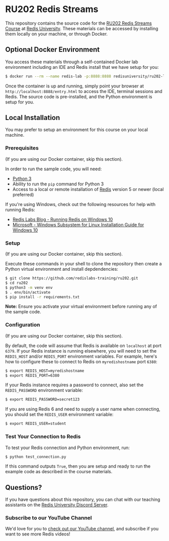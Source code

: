 # RU202 Redis Streams

This repository contains the source code for the [RU202 Redis Streams Course](https://university.redislabs.com/courses/ru202/) at [Redis University](https://university.redislabs.com/).  These materials can be accessed by installing them locally on your machine, or through Docker.

## Optional Docker Environment

You access these materials through a self-contained Docker lab environment including an IDE and Redis install that we have setup for you:

```bash
$ docker run --rm --name redis-lab -p:8888:8888 redisuniversity/ru202-lab
```

Once the container is up and running, simply point your browser at `http://localhost:8888/entry.html` to access the IDE, terminal sessions and Redis.  The source code is pre-installed, and the Python environment is setup for you.

## Local Installation

You may prefer to setup an environment for this course on your local machine.

### Prerequisites

(If you are using our Docker container, skip this section).

In order to run the sample code, you will need:

* [Python 3](https://www.python.org/downloads/)
* Ability to run the `pip` command for Python 3
* Access to a local or remote installation of [Redis](https://redis.io/download) version 5 or newer (local preferred)

If you're using Windows, check out the following resources for help with running Redis:

* [Redis Labs Blog - Running Redis on Windows 10](https://redislabs.com/blog/redis-on-windows-10/)
* [Microsoft - Windows Subsystem for Linux Installation Guide for Windows 10](https://docs.microsoft.com/en-us/windows/wsl/install-win10)

### Setup

(If you are using our Docker container, skip this section).

Execute these commands in your shell to clone the repository then create a Python virtual environment and install depdendencies:

```bash
$ git clone https://github.com/redislabs-training/ru202.git
$ cd ru202
$ python3 -m venv env
$ . env/bin/activate
$ pip install -r requirements.txt
```

**Note:** Ensure you activate your virtual environment before running any of the sample code.

### Configuration

(If you are using our Docker container, skip this section).

By default, the code will assume that Redis is available on `localhost` at port `6379`.  If your Redis instance is running elsewhere, you will need to set the `REDIS_HOST` and/or `REDIS_PORT` environment variables.  For example, here's how to configure these to connect to Redis on `myredishostname` port `6380`:

```bash
$ export REDIS_HOST=myredishostname
$ export REDIS_PORT=6380
```

If your Redis instance requires a password to connect, also set the `REDIS_PASSWORD` environment variable:

```bash
$ export REDIS_PASSWORD=secret123
```

If you are using Redis 6 and need to supply a user name when connecting, you should set the `REDIS_USER` environment variable:

```bash
$ export REDIS_USER=student
```

### Test Your Connection to Redis

To test your Redis connection and Python environment, run:

```bash
$ python test_connection.py
```

If this command outputs `True`, then you are setup and ready to run the example code as described in the course materials.

## Questions?

If you have questions about this repository, you can chat with our teaching assistants on the [Redis University Discord Server](https://discord.gg/3wseBzw).

### Subscribe to our YouTube Channel

We'd love for you to [check out our YouTube channel](https://youtube.com/redislabs), and subscribe if you want to see more Redis videos!
